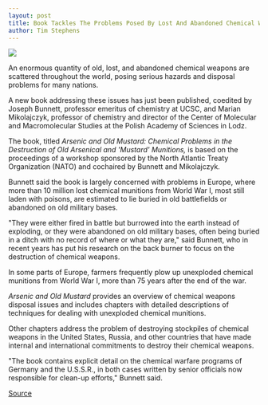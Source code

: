 ```yaml
---
layout: post
title: Book Tackles The Problems Posed By Lost And Abandoned Chemical Weapons
author: Tim Stephens
---
```


![][2]

An enormous quantity of old, lost, and abandoned chemical weapons are scattered throughout the world, posing serious hazards and disposal problems for many nations.

A new book addressing these issues has just been published, coedited by Joseph Bunnett, professor emeritus of chemistry at UCSC, and Marian Mikolajczyk, professor of chemistry and director of the Center of Molecular and Macromolecular Studies at the Polish Academy of Sciences in Lodz.

The book, titled _Arsenic and Old Mustard: Chemical Problems in the Destruction of Old Arsenical and 'Mustard' Munitions,_ is based on the proceedings of a workshop sponsored by the North Atlantic Treaty Organization (NATO) and cochaired by Bunnett and Mikolajczyk.

Bunnett said the book is largely concerned with problems in Europe, where more than 10 million lost chemical munitions from World War I, most still laden with poisons, are estimated to lie buried in old battlefields or abandoned on old military bases.

"They were either fired in battle but burrowed into the earth instead of exploding, or they were abandoned on old military bases, often being buried in a ditch with no record of where or what they are," said Bunnett, who in recent years has put his research on the back burner to focus on the destruction of chemical weapons.

In some parts of Europe, farmers frequently plow up unexploded chemical munitions from World War I, more than 75 years after the end of the war.

_Arsenic and Old Mustard_ provides an overview of chemical weapons disposal issues and includes chapters with detailed descriptions of techniques for dealing with unexploded chemical munitions.

Other chapters address the problem of destroying stockpiles of chemical weapons in the United States, Russia, and other countries that have made internal and international commitments to destroy their chemical weapons.

"The book contains explicit detail on the chemical warfare programs of Germany and the U.S.S.R., in both cases written by senior officials now responsible for clean-up efforts," Bunnett said.

[2]: http://www1.ucsc.edu/oncampus/currents/98-99/art/bunnett_joseph.98-08-24.gif

[Source](http://www1.ucsc.edu/oncampus/currents/98-99/08-24/bunnett.htm "Permalink to Joseph Bunnett book on chemical weapons: 08-24-98")
